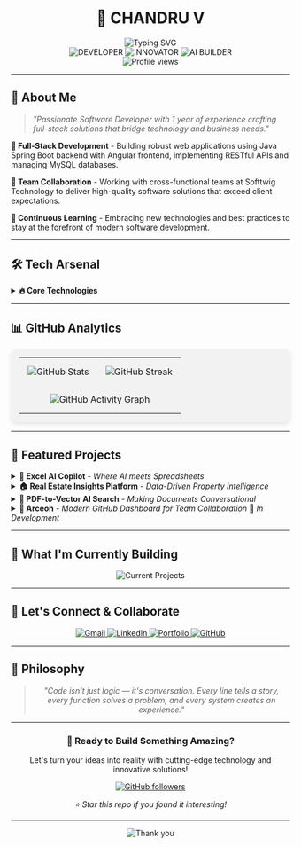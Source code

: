 # <div align="center">🚀 CHANDRU V</div>

<div align="center">
  <img src="https://readme-typing-svg.herokuapp.com?font=Fira+Code&weight=500&size=25&pause=1000&color=ffffff&center=true&vCenter=true&width=1000&lines=Full+Stack+Developer;AI+Builder;Learning+to+do+kickflips+with+computers+🛹;&fade=true&fadeOut=true" alt="Typing SVG" />
</div>
<div align="center">
  <img src="https://img.shields.io/badge/DEVELOPER-333333?style=for-the-badge" alt="DEVELOPER">
  <img src="https://img.shields.io/badge/INNOVATOR-1A1A1A?style=for-the-badge" alt="INNOVATOR">
  <img src="https://img.shields.io/badge/AI_BUILDER-0D1117?style=for-the-badge" alt="AI BUILDER">
</div>

<div align="center">
  <img src="https://komarev.com/ghpvc/?username=chandru2301&label=Profile%20views&color=000000" alt="Profile views">
</div>

---

## 🎯 **About Me**

> *"Passionate Software Developer with 1 year of experience crafting full-stack solutions that bridge technology and business needs."*

**🔧 Full-Stack Development** - Building robust web applications using Java Spring Boot backend with Angular frontend, implementing RESTful APIs and managing MySQL databases.

**🤝 Team Collaboration** - Working with cross-functional teams at Softtwig Technology to deliver high-quality software solutions that exceed client expectations.

**🚀 Continuous Learning** - Embracing new technologies and best practices to stay at the forefront of modern software development.

---

## 🛠 **Tech Arsenal**

<details>
<summary><b>🔥 Core Technologies</b></summary>

### **Languages & Frameworks**
<div align="center">
  <img src="https://img.shields.io/badge/Java-000000?style=for-the-badge&logo=java&logoColor=white">
  <img src="https://img.shields.io/badge/TypeScript-FFFFFF?style=for-the-badge&logo=typescript&logoColor=black">
  <img src="https://img.shields.io/badge/JavaScript-000000?style=for-the-badge&logo=javascript&logoColor=white">
  <img src="https://img.shields.io/badge/Spring_Boot-000000?style=for-the-badge&logo=spring-boot&logoColor=white">
  <img src="https://img.shields.io/badge/Angular-FFFFFF?style=for-the-badge&logo=angular&logoColor=black">
</div>

### **Databases & Storage**
<div align="center">
  <img src="https://img.shields.io/badge/PostgreSQL-000000?style=for-the-badge&logo=postgresql&logoColor=white">
  <img src="https://img.shields.io/badge/MongoDB-FFFFFF?style=for-the-badge&logo=mongodb&logoColor=black">
  <img src="https://img.shields.io/badge/Redis-000000?style=for-the-badge&logo=redis&logoColor=white">
  <img src="https://img.shields.io/badge/pgvector-FFFFFF?style=for-the-badge&logo=postgresql&logoColor=black">
</div>

### **AI & Machine Learning**
<div align="center">
  <img src="https://img.shields.io/badge/OpenAI-FFFFFF?style=for-the-badge&logo=openai&logoColor=black">
  <img src="https://img.shields.io/badge/LangChain-000000?style=for-the-badge&logoColor=white">
  <img src="https://img.shields.io/badge/RAG-000000?style=for-the-badge&logoColor=white">
</div>

### **Cloud & DevOps**
<div align="center">
  <img src="https://img.shields.io/badge/AWS-000000?style=for-the-badge&logo=amazon-aws&logoColor=white">
  <img src="https://img.shields.io/badge/Docker-FFFFFF?style=for-the-badge&logo=docker&logoColor=black">
  <img src="https://img.shields.io/badge/GitHub_Actions-000000?style=for-the-badge&logo=github-actions&logoColor=white">
</div>

</details>

---

## 📊 **GitHub Analytics**

<div align="center">
  <table style="background-color: rgba(240, 240, 240, 0.8); border-radius: 10px; padding: 15px; box-shadow: 0 4px 8px rgba(0,0,0,0.1);">
    <tr>
      <td align="center" style="padding: 15px;">
        <img src="https://github-readme-stats.vercel.app/api?username=chandru2301&show_icons=true&count_private=true&theme=default&bg_color=f5f5f7&hide_border=true" alt="GitHub Stats" />
      </td>
      <td align="center" style="padding: 15px;">
        <img src="https://github-readme-streak-stats.herokuapp.com/?user=chandru2301&background=f5f5f7&hide_border=true" alt="GitHub Streak" />
      </td>
    </tr>
       <tr>
      <td align="center" colspan="2" style="padding: 15px;">
        <img src="https://github-readme-activity-graph.vercel.app/graph?username=chandru2301&theme=default&bg_color=f5f5f7&hide_border=true&color=000000" alt="GitHub Activity Graph" />
      </td>
    </tr>
  </table>
</div>

---

## 🚀 **Featured Projects**

<details>
<summary><b>🧩 Excel AI Copilot</b> - <em>Where AI meets Spreadsheets</em></summary>

> **The Challenge:** Manual Excel operations are time-consuming and error-prone.

**🎯 Solution:**
- **OpenAI Integration** - Natural language commands for Excel
- **Office.js Add-in** - Seamless integration with Microsoft Office
- **Smart Automation** - Cell edits, formatting, and data manipulation
- **Real-time Processing** - Instant responses to user commands

**🛠 Tech Stack:** JavaScript, Office.js, OpenAI API, Azure Functions

**💡 Impact:** Reduced manual Excel work by 80% for business users

</details>

<details>
<summary><b>🏠 Real Estate Insights Platform</b> - <em>Data-Driven Property Intelligence</em></summary>

> **The Challenge:** Real estate decisions need comprehensive market analytics.

**🎯 Solution:**
- **Micro-market Analytics** - Granular property insights
- **Investment Dashboards** - ROI calculations and projections
- **Vendor Management** - Curated partner ecosystem
- **Notification System** - Real-time market alerts

**🛠 Tech Stack:** Spring Boot, Angular, PostgreSQL, Redis

**💡 Impact:** Empowered 500+ investors with data-driven decisions

</details>

<details>
<summary><b>🧾 PDF-to-Vector AI Search</b> - <em>Making Documents Conversational</em></summary>

> **The Challenge:** Static PDFs contain valuable but inaccessible information.

**🎯 Solution:**
- **Document Processing** - Automated PDF parsing and chunking
- **Vector Embeddings** - Semantic search capabilities
- **RAG Pipeline** - Context-aware Q&A system
- **Spring Boot Backend** - Scalable document management

**🛠 Tech Stack:** Spring Boot, OpenAI, pgvector, PostgreSQL

**💡 Impact:** Transformed 10,000+ documents into searchable knowledge base

</details>


<details>
<summary><b>🚀 Arceon</b> - <em>Modern GitHub Dashboard for Team Collaboration</em> 🔄 <em>In Development</em></summary>

> **The Challenge:** Managing multiple repositories and team workflows across GitHub can be complex and time-consuming.

**🎯 Solution:**
- **Unified Dashboard** - Centralized view of all repositories, pull requests, and team activities
- **Real-time Collaboration** - Live updates on PR status, code reviews, and team progress
- **Smart Notifications** - Intelligent alerts for important events and deadlines
- **Analytics Dashboard** - Team productivity metrics and repository insights

**🛠 Tech Stack:** React, TypeScript, Spring Boot, RESTful APIs, Modern UI/UX

**💡 Impact:** Streamlined team collaboration and improved development workflow efficiency

**🌐 Live Demo:** [arceon.netlify.app](https://arceon.netlify.app)

</details>

---

## 🎯 **What I'm Currently Building**

<div align="center">
  <img src="https://readme-typing-svg.herokuapp.com?font=Fira+Code&weight=500&size=20&pause=1000&color=ffffff&center=true&vCenter=true&width=435&lines=AI-Powered+CRM+System;Smart+Document+Workflow;Real-time+Analytics+Dashboard" alt="Current Projects" />
</div>

---

## 🌟 **Let's Connect & Collaborate**

<div align="center">
  <a href="mailto:cpkshmsa@gmail.com">
    <img src="https://img.shields.io/badge/Gmail-D14836?style=for-the-badge&logo=gmail&logoColor=white" alt="Gmail">
  </a>
  <a href="https://www.linkedin.com/in/chandru-v-13a822353/">
    <img src="https://img.shields.io/badge/LinkedIn-0077B5?style=for-the-badge&logo=linkedin&logoColor=white" alt="LinkedIn">
  </a>
  <a href="https://chandru-23.netlify.app">
    <img src="https://img.shields.io/badge/Portfolio-000000?style=for-the-badge&logo=About.me&logoColor=white" alt="Portfolio">
  </a>
  <a href="https://github.com/chandru2301">
    <img src="https://img.shields.io/badge/GitHub-100000?style=for-the-badge&logo=github&logoColor=white" alt="GitHub">
  </a>
</div>

---

## 💭 **Philosophy**

<div align="center">
  <blockquote>
    <p><em>"Code isn't just logic — it's conversation. Every line tells a story, every function solves a problem, and every system creates an experience."</em></p>
  </blockquote>
</div>

---

<div align="center">
  <h3>🎉 Ready to Build Something Amazing?</h3>
  <p>Let's turn your ideas into reality with cutting-edge technology and innovative solutions!</p>
  
  <a href="https://github.com/chandru2301">
    <img src="https://img.shields.io/github/followers/chandru2301?label=Follow&style=social" alt="GitHub followers">
  </a>
  
  <p><em>⭐ Star this repo if you found it interesting!</em></p>
</div>

---

<div align="center">
  <img src="https://readme-typing-svg.herokuapp.com?font=Fira+Code&weight=500&size=15&pause=1000&color=666666&center=true&vCenter=true&width=435&lines=Thanks+for+visiting!;Let's+create+something+amazing+together!" alt="Thank you" />
</div>
